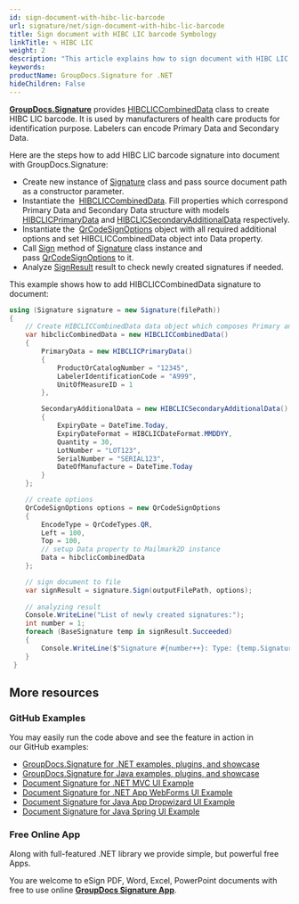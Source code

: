 ```yaml
---
id: sign-document-with-hibc-lic-barcode
url: signature/net/sign-document-with-hibc-lic-barcode
title: Sign document with HIBC LIC barcode Symbology
linkTitle: ✎ HIBC LIC
weight: 2
description: "This article explains how to sign document with HIBC LIC barcode Symbology signatures"
keywords: 
productName: GroupDocs.Signature for .NET
hideChildren: False
---
```

[**GroupDocs.Signature**](https://products.groupdocs.com/signature/net) provides [HIBCLICCombinedData](https://reference.groupdocs.com/signature/net/groupdocs.signature.domain.extensions/hibcliccombineddata/) class to create HIBC LIC barcode. It is used by manufacturers of health care products for identification purpose. Labelers can encode Primary Data and Secondary Data.

Here are the steps how to add HIBC LIC barcode signature into document with GroupDocs.Signature:

* Create new instance of [Signature](https://reference.groupdocs.com/signature/net/groupdocs.signature/signature) class and pass source document path as a constructor parameter.
* Instantiate the  [HIBCLICCombinedData](https://reference.groupdocs.com/signature/net/groupdocs.signature.domain.extensions/hibcliccombineddata/). Fill properties which correspond Primary Data and Secondary Data structure with models [HIBCLICPrimaryData](https://reference.groupdocs.com/signature/net/groupdocs.signature.domain.extensions/hibclicprimarydata/) and [HIBCLICSecondaryAdditionalData](https://reference.groupdocs.com/signature/net/groupdocs.signature.domain.extensions/hibclicsecondaryadditionaldata/) respectively.
* Instantiate the  [QrCodeSignOptions](https://reference.groupdocs.com/signature/net/groupdocs.signature.options/qrcodesignoptions/) object with all required additional options and set HIBCLICCombinedData object into Data property.
* Call [Sign](https://reference.groupdocs.com/signature/net/groupdocs.signature/signature/sign/) method of [Signature](https://reference.groupdocs.com/signature/net/groupdocs.signature/signature) class instance and pass [QrCodeSignOptions](https://reference.groupdocs.com/signature/net/groupdocs.signature.options/qrcodesignoptions) to it.
* Analyze [SignResult](https://reference.groupdocs.com/signature/net/groupdocs.signature.domain/signresult) result to check newly created signatures if needed.  

This example shows how to add HIBCLICCombinedData signature to document:

```csharp
using (Signature signature = new Signature(filePath))
{
    // Create HIBCLICCombinedData data object which composes Primary and Secondary data
    var hibclicCombinedData = new HIBCLICCombinedData()
    {
        PrimaryData = new HIBCLICPrimaryData()
        {
            ProductOrCatalogNumber = "12345",
            LabelerIdentificationCode = "A999",
            UnitOfMeasureID = 1
        },

        SecondaryAdditionalData = new HIBCLICSecondaryAdditionalData()
        {
            ExpiryDate = DateTime.Today,
            ExpiryDateFormat = HIBCLICDateFormat.MMDDYY,
            Quantity = 30,
            LotNumber = "LOT123",
            SerialNumber = "SERIAL123",
            DateOfManufacture = DateTime.Today
        }
    };

    // create options
    QrCodeSignOptions options = new QrCodeSignOptions
    {
        EncodeType = QrCodeTypes.QR,
        Left = 100,
        Top = 100,
        // setup Data property to Mailmark2D instance
        Data = hibclicCombinedData
    };

    // sign document to file
    var signResult = signature.Sign(outputFilePath, options);
            
    // analyzing result
    Console.WriteLine("List of newly created signatures:");
    int number = 1;
    foreach (BaseSignature temp in signResult.Succeeded)
    {
        Console.WriteLine($"Signature #{number++}: Type: {temp.SignatureType} Id:{temp.SignatureId}, Location: {temp.Left}x{temp.Top}. Size: {temp.Width}x{temp.Height}");
    }
 }
```

## More resources

### GitHub Examples

You may easily run the code above and see the feature in action in our GitHub examples:

* [GroupDocs.Signature for .NET examples, plugins, and showcase](https://github.com/groupdocs-signature/GroupDocs.Signature-for-.NET)
* [GroupDocs.Signature for Java examples, plugins, and showcase](https://github.com/groupdocs-signature/GroupDocs.Signature-for-Java)
* [Document Signature for .NET MVC UI Example](https://github.com/groupdocs-signature/GroupDocs.Signature-for-.NET-MVC)
* [Document Signature for .NET App WebForms UI Example](https://github.com/groupdocs-signature/GroupDocs.Signature-for-.NET-WebForms)
* [Document Signature for Java App Dropwizard UI Example](https://github.com/groupdocs-signature/GroupDocs.Signature-for-Java-Dropwizard)
* [Document Signature for Java Spring UI Example](https://github.com/groupdocs-signature/GroupDocs.Signature-for-Java-Spring)

### Free Online App

Along with full-featured .NET library we provide simple, but powerful free Apps.

You are welcome to eSign PDF, Word, Excel, PowerPoint documents with free to use online **[GroupDocs Signature App](https://products.groupdocs.app/signature)**.
